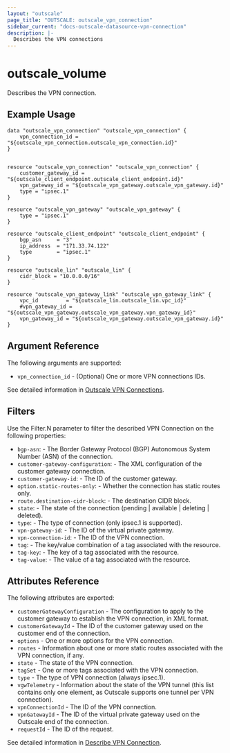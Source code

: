 ```yaml
---
layout: "outscale"
page_title: "OUTSCALE: outscale_vpn_connection"
sidebar_current: "docs-outscale-datasource-vpn-connection"
description: |-
  Describes the VPN connections
---
```


# outscale_volume

  Describes the VPN connection.

## Example Usage

```hcl
data "outscale_vpn_connection" "outscale_vpn_connection" {
    vpn_connection_id = "${outscale_vpn_connection.outscale_vpn_connection.id}"
}


resource "outscale_vpn_connection" "outscale_vpn_connection" {
    customer_gateway_id = "${outscale_client_endpoint.outscale_client_endpoint.id}"
    vpn_gateway_id = "${outscale_vpn_gateway.outscale_vpn_gateway.id}"
    type = "ipsec.1" 
}

resource "outscale_vpn_gateway" "outscale_vpn_gateway" {
    type = "ipsec.1" 
}

resource "outscale_client_endpoint" "outscale_client_endpoint" {
    bgp_asn     = "3"
    ip_address  = "171.33.74.122"
    type        = "ipsec.1"
}

resource "outscale_lin" "outscale_lin" {
    cidr_block = "10.0.0.0/16"
}

resource "outscale_vpn_gateway_link" "outscale_vpn_gateway_link" {
    vpc_id         = "${outscale_lin.outscale_lin.vpc_id}"
    #vpn_gateway_id = "${outscale_vpn_gateway.outscale_vpn_gateway.vpn_gateway_id}"
    vpn_gateway_id = "${outscale_vpn_gateway.outscale_vpn_gateway.id}"
}
```

## Argument Reference

The following arguments are supported:

* `vpn_connection_id`	- (Optional) One or more VPN connections IDs.

See detailed information in [Outscale VPN Connections](https://wiki.outscale.net/display/DOCU/Getting+Information+About+Your+Instances).

## Filters

Use the Filter.N parameter to filter the described VPN Connection on the following properties:

* `bgp-asn`: -	The Border Gateway Protocol (BGP) Autonomous System Number (ASN) of the connection.	
* `customer-gateway-configuration`: -	The XML configuration of the customer gateway connection.	
* `customer-gateway-id`: -	The ID of the customer gateway.	
* `option.static-routes-only`: -	Whether the connection has static routes only.	
* `route.destination-cidr-block`: -	The destination CIDR block.	
* `state`: -	The state of the connection (pending | available | deleting | deleted).	
* `type`: -	The type of connection (only ipsec.1 is supported).	
* `vpn-gateway-id`: -	The ID of the virtual private gateway.
* `vpn-connection-id`: -	The ID of the VPN connection.	
* `tag`: -	The key/value combination of a tag associated with the resource.
* `tag-key`: -	The key of a tag associated with the resource.
* `tag-value`: -	The value of a tag associated with the resource.


## Attributes Reference

The following attributes are exported:

* `customerGatewayConfiguration` -	The configuration to apply to the customer gateway to establish the VPN connection, in XML format.
* `customerGatewayId` -	The ID of the customer gateway used on the customer end of the connection.
* `options` -	One or more options for the VPN connection.
* `routes` -	Information about one or more static routes associated with the VPN connection, if any.
* `state` -	The state of the VPN connection.
* `tagSet` -	One or more tags associated with the VPN connection.
* `type` -	The type of VPN connection (always ipsec.1).
* `vgwTelemetry` -	Information about the state of the VPN tunnel (this list contains only one element, as Outscale supports one tunnel per VPN connection).
* `vpnConnectionId` -	The ID of the VPN connection.
* `vpnGatewayId` -	The ID of the virtual private gateway used on the Outscale end of the connection.
* `requestId` - The ID of the request.

See detailed information in [Describe VPN Connection](http://docs.outscale.com/api_fcu/operations/Action_DescribeVpnConnections_get.html#_api_fcu-action_describevpnconnections_get).